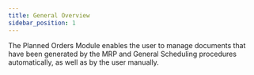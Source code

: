 ```yaml
---
title: General Overview
sidebar_position: 1
---
```


The Planned Orders Module enables the user to manage documents that have been generated by the MRP and General Scheduling procedures automatically, as well as by the user manually.







